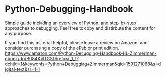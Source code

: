 # Python-Debugging-Handbook
Simple guide including an overview of Python, and step-by-step approaches to debugging. Feel free to copy and distirbute the content for any purpose.

If you find this material helpful, please leave a review on Amazon, and consider purchasing a copy of the ePub or print edition.
https://www.amazon.com/Python-Debugging-Handbook-HL-Zimmerman-ebook/dp/B084KMTGSD/ref=sr_1_1?dchild=1&keywords=Python+Debugging+Zimmerman&qid=1591271068&s=digital-text&sr=1-1 

